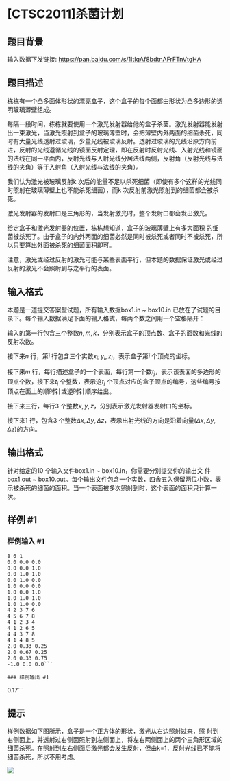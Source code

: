 # [CTSC2011]杀菌计划

## 题目背景

输入数据下发链接: https://pan.baidu.com/s/1ltIqAf8bdtnAFrFTnVtgHA

## 题目描述

栋栋有一个凸多面体形状的漂亮盒子，这个盒子的每个面都由形状为凸多边形的透明玻璃薄壁组成。

每隔一段时间，栋栋就要使用一个激光发射器给他的盒子杀菌。激光发射器能发射出一束激光，当激光照射到盒子的玻璃薄壁时，会把薄壁内外两面的细菌杀死，同时有大量光线透射过玻璃，少量光线被玻璃反射。透射过玻璃的光线沿原方向前进，反射的光线遵循光线的镜面反射定理，即在反射时反射光线、入射光线和镜面的法线在同一平面内，反射光线与入射光线分居法线两侧，反射角（反射光线与法线的夹角）等于入射角（入射光线与法线的夹角）。

我们认为激光被玻璃反射k 次后的能量不足以杀死细菌（即使有多个这样的光线同时照射在玻璃薄壁上也不能杀死细菌），而k 次反射前激光照射到的细菌都会被杀死。

激光发射器的发射口是三角形的，当发射激光时，整个发射口都会发出激光。

给定盒子和激光发射器的位置，栋栋想知道，盒子的玻璃薄壁上有多大面积
的细菌被杀死了。由于盒子的内外两面的细菌必然是同时被杀死或者同时不被杀死，所以只要算出外面被杀死的细菌面积即可。

注意，激光或经过反射的激光可能与某些表面平行，但本题的数据保证激光或经过反射的激光不会照射到与之平行的表面。

## 输入格式

本题是一道提交答案型试题，所有输入数据box1.in ~ box10.in 已放在了试题的目录下。每个输入数据满足下面的输入格式，每两个数之间用一个空格隔开：

输入的第一行包含三个整数$n, m, k$，分别表示盒子的顶点数、盒子的面数和光线的反射次数。

接下来$n$ 行，第$i$ 行包含三个实数$x_i, y_i, z_i$，表示盒子第$i$ 个顶点的坐标。

接下来$m$ 行，每行描述盒子的一个表面，每行第一个数$t_j$，表示该表面的多边形的顶点个数，接下来$t_j$ 个整数，表示这$t_j$ 个顶点对应的盒子顶点的编号，这些编号按顶点在面上的顺时针或逆时针顺序给出。

接下来三行，每行$3$ 个整数$x, y, z$，分别表示激光发射器发射口的坐标。

接下来$1$ 行，包含3 个整数$Δx, Δy, Δz$，表示出射光线的方向是沿着向量$(Δx, Δy, Δz)$的方向。

## 输出格式

针对给定的10 个输入文件box1.in ~ box10.in，你需要分别提交你的输出文
件 box1.out ~ box10.out。每个输出文件包含一个实数，四舍五入保留两位小数，表示被杀死的细菌的面积。当一个表面被多次照射到时，这个表面的面积只计算一次。

## 样例 #1

### 样例输入 #1
```
8 6 1
0.0 0.0 0.0
0.0 0.0 1.0
0.0 1.0 1.0
0.0 1.0 0.0
1.0 0.0 0.0
1.0 0.0 1.0
1.0 1.0 1.0
1.0 1.0 0.0
4 2 3 7 6
4 5 6 7 8
4 1 2 3 4
4 1 2 6 5
4 4 3 7 8
4 1 4 8 5
2.0 0.33 0.25
2.0 0.67 0.25
2.0 0.33 0.75
-1.0 0.0 0.0```

### 样例输出 #1

```
0.17```

## 提示

样例数据如下图所示，盒子是一个正方体的形状，激光从右边照射过来，照
射到右侧面上，并透射过右侧面照射到左侧面上，将左右两侧面上的两个三角形区域的细菌杀死。在照射到左右侧面后激光都会发生反射，但由k=1，反射光线已不能将细菌杀死，所以不用考虑。

![](https://cdn.luogu.com.cn/upload/pic/17995.png)
